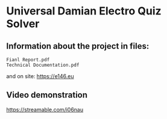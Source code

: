 # Universal Damian Electro Quiz Solver

## Information about the project in files:
```
Fianl Report.pdf
Technical Documentation.pdf
```
and on site: https://e146.eu


## Video demonstration 

https://streamable.com/i06nau
